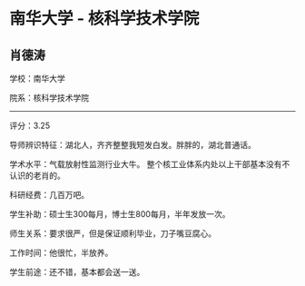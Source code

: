 # 南华大学 - 核科学技术学院

## 肖德涛

学校：南华大学

院系：核科学技术学院

* * *

评分：3.25

导师辨识特征：湖北人，齐齐整整我短发白发。胖胖的，湖北普通话。

学术水平：气载放射性监测行业大牛。
整个核工业体系内处以上干部基本没有不认识的老肖的。

科研经费：几百万吧。

学生补助：硕士生300每月，博士生800每月，半年发放一次。

师生关系：要求很严，但是保证顺利毕业，刀子嘴豆腐心。

工作时间：他很忙，半放养。

学生前途：还不错，基本都会送一送。